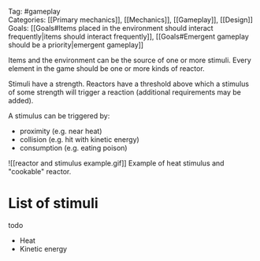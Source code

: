 Tag: #gameplay  
Categories: [[Primary mechanics]], [[Mechanics]], [[Gameplay]], [[Design]]
Goals: [[Goals#Items placed in the environment should interact frequently|items should interact frequently]], [[Goals#Emergent gameplay should be a priority|emergent gameplay]]

Items and the environment can be the source of one or more stimuli. Every element in the game should be one or more kinds of reactor.

Stimuli have a strength. Reactors have a threshold above which a stimulus of some strength will trigger a reaction (additional requirements may be added).

A stimulus can be triggered by:
- proximity (e.g. near heat)
- collision (e.g. hit with kinetic energy)
- consumption (e.g. eating poison)

![[reactor and stimulus example.gif]]
Example of heat stimulus and "cookable" reactor.

# List of stimuli
todo
- Heat
- Kinetic energy